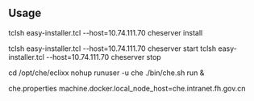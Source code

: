 ## Usage

tclsh easy-installer.tcl --host=10.74.111.70 cheserver install

tclsh easy-installer.tcl --host=10.74.111.70 cheserver start
tclsh easy-installer.tcl --host=10.74.111.70 cheserver stop


cd /opt/che/eclixx
nohup runuser -u che ./bin/che.sh run &

che.properties
machine.docker.local_node_host=che.intranet.fh.gov.cn
